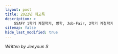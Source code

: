 ```yaml
---
layout: post
title: 2022년 회고록
description: >
    SSAFY 1학기 계절학기, 방학, Job-Fair, 2학기 계절학기
sitemap: false
hide_last_modified: true
---
```




_Written by Jeeyoun S_
